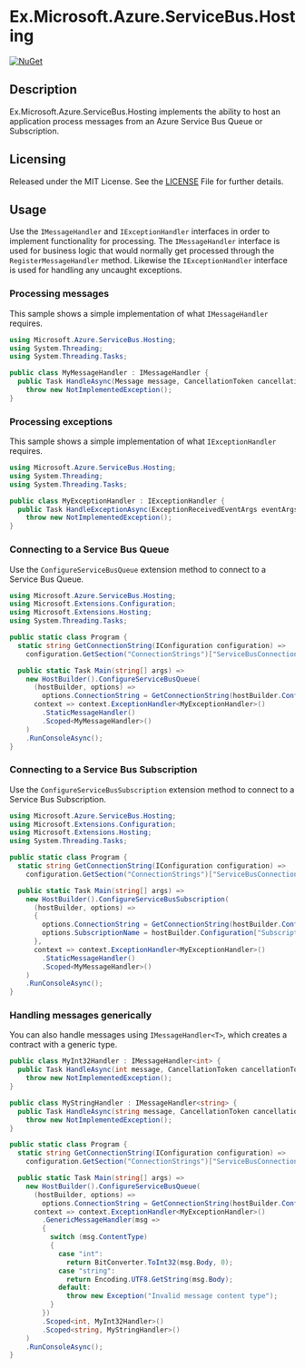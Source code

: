 # Ex.Microsoft.Azure.ServiceBus.Hosting
[![NuGet](https://img.shields.io/nuget/v/Ex.Microsoft.Azure.ServiceBus.Hosting.svg)](https://www.nuget.org/packages/Ex.Microsoft.Azure.ServiceBus.Hosting/)

## Description
Ex.Microsoft.Azure.ServiceBus.Hosting implements the ability to host an application process messages from an Azure Service Bus Queue or Subscription.

## Licensing
Released under the MIT License. See the [LICENSE][] File for further details.

[license]: LICENSE.md

## Usage
Use the `IMessageHandler` and `IExceptionHandler` interfaces in order to implement functionality for processing. The `IMessageHandler` interface is used for business logic that would normally get processed through the `RegisterMessageHandler` method. Likewise the `IExceptionHandler` interface is used for handling any uncaught exceptions.

### Processing messages
This sample shows a simple implementation of what `IMessageHandler` requires.

```csharp
using Microsoft.Azure.ServiceBus.Hosting;
using System.Threading;
using System.Threading.Tasks;

public class MyMessageHandler : IMessageHandler {
  public Task HandleAsync(Message message, CancellationToken cancellationToken) =>
    throw new NotImplementedException();
}
```

### Processing exceptions
This sample shows a simple implementation of what `IExceptionHandler` requires.

```csharp
using Microsoft.Azure.ServiceBus.Hosting;
using System.Threading;
using System.Threading.Tasks;

public class MyExceptionHandler : IExceptionHandler {
  public Task HandleExceptionAsync(ExceptionReceivedEventArgs eventArgs) =>
    throw new NotImplementedException();
}
```

### Connecting to a Service Bus Queue
Use the `ConfigureServiceBusQueue` extension method to connect to a Service Bus Queue.

```csharp
using Microsoft.Azure.ServiceBus.Hosting;
using Microsoft.Extensions.Configuration;
using Microsoft.Extensions.Hosting;
using System.Threading.Tasks;

public static class Program {
  static string GetConnectionString(IConfiguration configuration) =>
    configuration.GetSection("ConnectionStrings")["ServiceBusConnection"];

  public static Task Main(string[] args) =>
    new HostBuilder().ConfigureServiceBusQueue(
      (hostBuilder, options) => 
        options.ConnectionString = GetConnectionString(hostBuilder.Configuration),
      context => context.ExceptionHandler<MyExceptionHandler>()
        .StaticMessageHandler()
        .Scoped<MyMessageHandler>()
    )
    .RunConsoleAsync();
}
```

### Connecting to a Service Bus Subscription
Use the `ConfigureServiceBusSubscription` extension method to connect to a Service Bus Subscription.

```csharp
using Microsoft.Azure.ServiceBus.Hosting;
using Microsoft.Extensions.Configuration;
using Microsoft.Extensions.Hosting;
using System.Threading.Tasks;

public static class Program {
  static string GetConnectionString(IConfiguration configuration) =>
    configuration.GetSection("ConnectionStrings")["ServiceBusConnection"];

  public static Task Main(string[] args) =>
    new HostBuilder().ConfigureServiceBusSubscription(
      (hostBuilder, options) =>
      {
        options.ConnectionString = GetConnectionString(hostBuilder.Configuration);
        options.SubscriptionName = hostBuilder.Configuration["SubscriptionName"];
      },
      context => context.ExceptionHandler<MyExceptionHandler>()
        .StaticMessageHandler()
        .Scoped<MyMessageHandler>()
    )
    .RunConsoleAsync();
}
```

### Handling messages generically
You can also handle messages using `IMessageHandler<T>`, which creates a contract with a generic type.

```csharp
public class MyInt32Handler : IMessageHandler<int> {
  public Task HandleAsync(int message, CancellationToken cancellationToken) =>
    throw new NotImplementedException();
}

public class MyStringHandler : IMessageHandler<string> {
  public Task HandleAsync(string message, CancellationToken cancellationToken) =>
    throw new NotImplementedException();
}

public static class Program {
  static string GetConnectionString(IConfiguration configuration) =>
    configuration.GetSection("ConnectionStrings")["ServiceBusConnection"];

  public static Task Main(string[] args) =>
    new HostBuilder().ConfigureServiceBusQueue(
      (hostBuilder, options) =>
        options.ConnectionString = GetConnectionString(hostBuilder.Configuration),
      context => context.ExceptionHandler<MyExceptionHandler>()
        .GenericMessageHandler(msg =>
        {
          switch (msg.ContentType)
          {
            case "int":
              return BitConverter.ToInt32(msg.Body, 0);
            case "string":
              return Encoding.UTF8.GetString(msg.Body);
            default:
              throw new Exception("Invalid message content type");
          }
        })
        .Scoped<int, MyInt32Handler>()
        .Scoped<string, MyStringHandler>()
    )
    .RunConsoleAsync();
}
```
